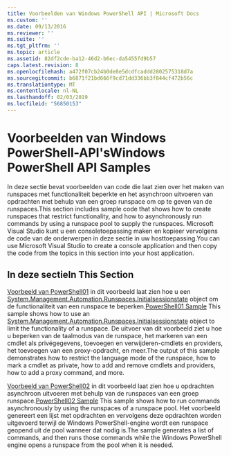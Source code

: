 ```yaml
---
title: Voorbeelden van Windows PowerShell API | Microsoft Docs
ms.custom: ''
ms.date: 09/13/2016
ms.reviewer: ''
ms.suite: ''
ms.tgt_pltfrm: ''
ms.topic: article
ms.assetid: 82df2cde-ba12-46d2-b6ec-da5455fd9b57
caps.latest.revision: 8
ms.openlocfilehash: a472f07cb24b0de8e5dcdfcaddd2802575318d7a
ms.sourcegitcommit: b6871f21bd666f9cd71dd336bb3f844cf472b56c
ms.translationtype: MT
ms.contentlocale: nl-NL
ms.lasthandoff: 02/03/2019
ms.locfileid: "56850153"
---
```

# <a name="windows-powershell-api-samples"></a><span data-ttu-id="7a424-102">Voorbeelden van Windows PowerShell-API's</span><span class="sxs-lookup"><span data-stu-id="7a424-102">Windows PowerShell API Samples</span></span>

<span data-ttu-id="7a424-103">In deze sectie bevat voorbeelden van code die laat zien over het maken van runspaces met functionaliteit beperkte en het asynchroon uitvoeren van opdrachten met behulp van een groep runspace om op te geven van de runspaces.</span><span class="sxs-lookup"><span data-stu-id="7a424-103">This section includes sample code that shows how to create runspaces that restrict functionality, and how to asynchronously run commands by using a runspace pool to supply the runspaces.</span></span> <span data-ttu-id="7a424-104">Microsoft Visual Studio kunt u een consoletoepassing maken en kopieer vervolgens de code van de onderwerpen in deze sectie in uw hosttoepassing.</span><span class="sxs-lookup"><span data-stu-id="7a424-104">You can use Microsoft Visual Studio to create a console application and then copy the code from the topics in this section into your host application.</span></span>

## <a name="in-this-section"></a><span data-ttu-id="7a424-105">In deze sectie</span><span class="sxs-lookup"><span data-stu-id="7a424-105">In This Section</span></span>

<span data-ttu-id="7a424-106">[Voorbeeld van PowerShell01](./windows-powershell01-sample.md) in dit voorbeeld laat zien hoe u een [System.Management.Automation.Runspaces.Initialsessionstate](/dotnet/api/System.Management.Automation.Runspaces.InitialSessionState) object om de functionaliteit van een runspace te beperken.</span><span class="sxs-lookup"><span data-stu-id="7a424-106">[PowerShell01 Sample](./windows-powershell01-sample.md) This sample shows how to use an [System.Management.Automation.Runspaces.Initialsessionstate](/dotnet/api/System.Management.Automation.Runspaces.InitialSessionState) object to limit the functionality of a runspace.</span></span> <span data-ttu-id="7a424-107">De uitvoer van dit voorbeeld ziet u hoe u beperken van de taalmodus van de runspace, het markeren van een cmdlet als privégegevens, toevoegen en verwijderen-cmdlets en providers, het toevoegen van een proxy-opdracht, en meer.</span><span class="sxs-lookup"><span data-stu-id="7a424-107">The output of this sample demonstrates how to restrict the language mode of the runspace, how to mark a cmdlet as private, how to add and remove cmdlets and providers, how to add a proxy command, and more.</span></span>

<span data-ttu-id="7a424-108">[Voorbeeld van PowerShell02](./windows-powershell02-sample.md) in dit voorbeeld laat zien hoe u opdrachten asynchroon uitvoeren met behulp van de runspaces van een groep runspace.</span><span class="sxs-lookup"><span data-stu-id="7a424-108">[PowerShell02 Sample](./windows-powershell02-sample.md) This sample shows how to run commands asynchronously by using the runspaces of a runspace pool.</span></span> <span data-ttu-id="7a424-109">Het voorbeeld genereert een lijst met opdrachten en vervolgens deze opdrachten worden uitgevoerd terwijl de Windows PowerShell-engine wordt een runspace geopend uit de pool wanneer dat nodig is.</span><span class="sxs-lookup"><span data-stu-id="7a424-109">The sample generates a list of commands, and then runs those commands while the Windows PowerShell engine opens a runspace from the pool when it is needed.</span></span>